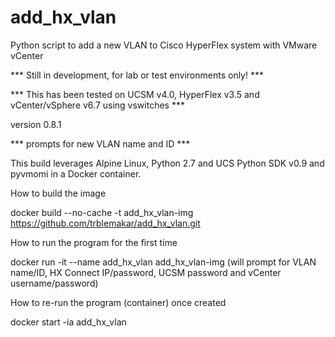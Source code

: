 # add_hx_vlan
Python script to add a new VLAN to Cisco HyperFlex system with VMware vCenter

*** Still in development, for lab or test environments only! ***

*** This has been tested on UCSM v4.0, HyperFlex v3.5 and vCenter/vSphere v6.7 using vswitches ***

version 0.8.1

*** prompts for new VLAN name and ID ***

This build leverages Alpine Linux, Python 2.7 and UCS Python SDK v0.9 and pyvmomi in a Docker container.

How to build the image

docker build --no-cache -t add_hx_vlan-img https://github.com/trblemakar/add_hx_vlan.git

How to run the program for the first time

docker run -it --name add_hx_vlan add_hx_vlan-img
(will prompt for VLAN name/ID, HX Connect IP/password, UCSM password and vCenter username/password)

How to re-run the program (container) once created

docker start -ia add_hx_vlan
